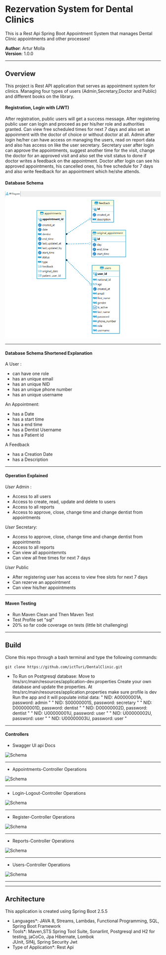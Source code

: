 # Rezervation System for Dental Clinics

This is a Rest Api Spring Boot Appointment System that manages Dental Clinic appointments and other processes!

**Author**: Artur Molla <br />
**Version**: 1.0.0

---
## Overview
This project is Rest API application that serves as appointment system for clinics.
Managing four types of users (Admin,Secretary,Doctor and Public) 
and different books on the library.

#### Registration, Login with (JWT)
After registration, public users will get a success message. After registering public user can login
and proceed as per his/her role and authorities granted. Can view free scheduled times for next 7 days
and also set an appoinment with the doctor of choice or without doctor at all.
Admin after login he/her can have access on managing the users, read on report data and also has access on
like the user secretary.
Secretary user after login can approve the appointments, suggest another time for the visit, 
change the doctor for an approved visit and also set the visit status to done if doctor writes a feedback 
on the appointment.
Doctor after login can see his approved appointments, his cancelled ones, his free schedule for 7 days and 
also write feedback for an appointment which he/she attends.

#### Database Schema

![Schema](https://github.com/ictTuri/DentalClinic/blob/main/img/ER_diagram.png?raw=true)

---
#### Database Schema Shortened Explanation
A User :
* can have one role
* has an unique email
* has an unique NID
* has an unique phone number
* has an unique username

An Appointment:
* has a Date
* has a start time
* has a end time
* has a Dentist Username
* has a Patient id

A Feedback
* has a Creation Date
* has a Description
---
#### Operation Explained
_User_ Admin :
* Access to all users
* Access to create, read, update and delete to users
* Access to all reports
* Access to approve, close, change time and change dentist from appointments

_User_ Secretary:
* Access to approve, close, change time and change dentist from appointments
* Access to all reports
* Can view all appointemnts
* Can view all free times for next 7 days

_User_ Public
* After registering user has access to view free slots for next 7 days
* Can rezerve an appointment
* Can view his/her appointments

---
#### Maven Testing
* Run Maven Clean and Then Maven Test
* Test Profile set "sql"
* 20% so far code coverage on tests (little bit challenging)

---
## Build
Clone this repo through a bash terminal and type the following commands:
```
git clone https://github.com/ictTuri/DentalClinic.git
```
* To Run on Postgresql database:
Move to lms/src/main/resources/application-dev.properties 
Create your own database and update the properties.
At lms/src/main/resources/application.properties make sure profile is dev 
Run the app and it will populate initial data:
" NID: A00000001A, password: admin "
" NID: S00000001S, password: secretary "
" NID: D00000001D, password: dentist "
" NID: D00000002D, password: dentist "
" NID: U00000001U, password: user "
" NID: U00000002U, password: user "
" NID: U00000003U, password: user "

---
#### Controllers 
* Swagger UI api Docs

![Schema](https://raw.githubusercontent.com/ictTuri/DentalClinic/blob/main/img/api.PNG?raw=true)

---
* Appointments-Controller Operations

![Schema](https://raw.githubusercontent.com/ictTuri/DentalClinic/blob/main/img/appointments.PNG?raw=true)

---
* Login-Logout-Controller Operations

![Schema](https://raw.githubusercontent.com/ictTuri/DentalClinic/blob/main/img/loginlogout.PNG?raw=true)

---
* Register-Controller Operations

![Schema](https://raw.githubusercontent.com/ictTuri/DentalClinic/blob/main/img/register.PNG?raw=true)

---
* Reports-Controller Operations

![Schema](https://raw.githubusercontent.com/ictTuri/DentalClinic/blob/main/img/reports.PNG?raw=true)

---
* Users-Controller Operations

![Schema](https://raw.githubusercontent.com/ictTuri/DentalClinic/blob/main/img/users.PNG?raw=true)

---

---
## Architecture
This application is created using Spring Boot 2.5.5  <br />
* Languages*: JAVA 8, Streams, Lambdas, Functional Programming, SQL, Spring Boot Framework<br />
* Tools*: Maven,STS Spring Tool Suite, Sonarlint, Postgresql and H2 for testing, jaCoCo, Jpa Hibernate, Lombok<br />
JUnit, Slf4j, Spring Security Jwt<br />
* Type of Application*: Rest Api <br />